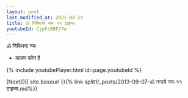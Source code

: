 ```yaml
---
layout: post
last_modified_at: 2021-03-29
title: ॐ निमिथया नमः ११ टाइम्स
youtubeId: CjpFcBBF77w
---
```

 
 
 ॐ निमिथया नमः  
 
 -  कारण कौन है 
 
  
 
  
 
 
 
 
 
 


{% include youtubePlayer.html id=page.youtubeId %}
 
[Next]({{ site.baseurl }}{% link  split1/_posts/2013-09-07-ॐ नन्दये नमः ११ टाइम्स.md%})
 
